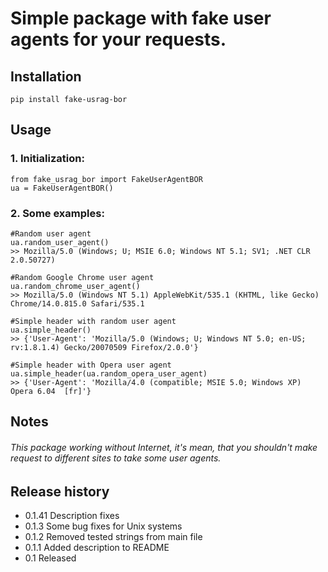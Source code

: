 # Simple package with fake user agents for your requests.

## Installation
    pip install fake-usrag-bor

## Usage

### 1. Initialization:
    from fake_usrag_bor import FakeUserAgentBOR
    ua = FakeUserAgentBOR()

### 2. Some examples:
    #Random user agent
    ua.random_user_agent()
    >> Mozilla/5.0 (Windows; U; MSIE 6.0; Windows NT 5.1; SV1; .NET CLR 2.0.50727)
    
    #Random Google Chrome user agent
    ua.random_chrome_user_agent()
    >> Mozilla/5.0 (Windows NT 5.1) AppleWebKit/535.1 (KHTML, like Gecko) Chrome/14.0.815.0 Safari/535.1
   
    #Simple header with random user agent
    ua.simple_header()
    >> {'User-Agent': 'Mozilla/5.0 (Windows; U; Windows NT 5.0; en-US; rv:1.8.1.4) Gecko/20070509 Firefox/2.0.0'}
    
    #Simple header with Opera user agent
    ua.simple_header(ua.random_opera_user_agent)
    >> {'User-Agent': 'Mozilla/4.0 (compatible; MSIE 5.0; Windows XP) Opera 6.04  [fr]'}
    
## Notes

###### This package working without Internet, it's mean, that you shouldn't make request to different sites to take some user agents.

## Release history
* 0.1.41 Description fixes
* 0.1.3 Some bug fixes for Unix systems
* 0.1.2 Removed tested strings from main file
* 0.1.1 Added description to README
* 0.1 Released